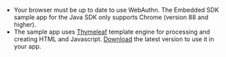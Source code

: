 * Your browser must be up to date to use WebAuthn. The Embedded SDK sample app for the Java SDK only supports Chrome (version 88 and higher).
* The sample app uses [Thymeleaf](https://www.thymeleaf.org/) template engine for processing and creating HTML and Javascript. [Download](https://www.thymeleaf.org/download.html) the latest version to use it in your app.
